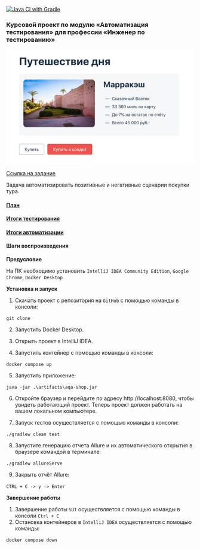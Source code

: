 [![Java CI with Gradle](https://github.com/AlexDedyaev/Course_work/actions/workflows/gradle-publish.yml/badge.svg)](https://github.com/AlexDedyaev/Course_work/actions/workflows/gradle-publish.yml)

### Курсовой проект по модулю «Автоматизация тестирования» для профессии «Инженер по тестированию»
![img.png](docs/img.png)

[Ссылка на задание ](https://github.com/netology-code/aqa-qamid-diplom)

Задача автоматизировать позитивные и негативные сценарии покупки тура.

#### [План](https://github.com/AlexDedyaev/Course_work/blob/main/docs/Plan.md)

#### [Итоги тестирования](https://github.com/AlexDedyaev/Course_work/blob/main/docs/Report.md)

#### [Итоги автоматизации](https://github.com/AlexDedyaev/Course_work/blob/main/docs/Summary.md)

#### Шаги воспроизведения

**Предусловие**

На ПК необходимо установить ```IntelliJ IDEA Community Edition```, ```Google Chrome```, ```Docker Desktop```

**Установка и запуск**

1. Скачать проект с репозитория на ```GitHub``` с помощью команды в консоли:
```
git clone 
```

2. Запустить Docker Desktop.

3. Открыть проект в IntelliJ IDEA.

4. Запустить контейнер с помощью команды в консоли:

```
docker compose up
```
5. Запустить приложение:

```
java -jar .\artifacts\aqa-shop.jar 
```

6. Откройте браузер и перейдите по адресу http://localhost:8080, чтобы увидеть работающий проект. Теперь проект должен работать на вашем локальном компьютере.


7. Запуск тестов осуществляется с помощью команды в консоли:

```
./gradlew clean test 
```

8. Запустите генерацию отчета Allure и их автоматического открытия в браузере командой в терминале:

```
./gradlew allureServe
```
9. Закрыть отчёт Allure:

```CTRL + C -> y -> Enter``` 


**Завершение работы**
1. Завершение работы ```SUT``` осуществляется с помощью команды в консоли ```Ctrl + C```
2. Остановка контейнеров в ```IntelliJ IDEA``` осуществляется с помощью команды:

```
docker compose down
```
